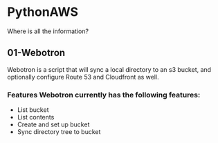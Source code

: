 # PythonAWS

Where is all the information?


## 01-Webotron
Webotron is a script that will sync a local directory to an s3 bucket, and optionally configure Route 53 and Cloudfront as well.

### Features Webotron currently has the following features:

- List bucket
- List contents
- Create and set up bucket
- Sync directory tree to bucket
